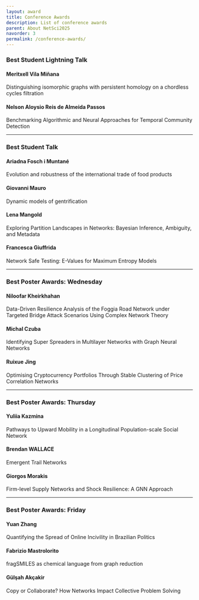 ```yaml
---
layout: award
title: Conference Awards
description: List of conference awards
parent: About NetSci2025
navorder: 3
permalink: /conference-awards/
---
```


### Best Student Lightning Talk

#### Meritxell Vila Miñana
Distinguishing isomorphic graphs with persistent homology on a chordless cycles filtration

#### Nelson Aloysio Reis de Almeida Passos
Benchmarking Algorithmic and Neural Approaches for Temporal Community Detection

----

### Best Student Talk

#### Ariadna Fosch i Muntané
Evolution and robustness of the international trade of food products

#### Giovanni Mauro
Dynamic models of gentrification

#### Lena Mangold
Exploring Partition Landscapes in Networks: Bayesian Inference, Ambiguity, and Metadata

#### Francesca Giuffrida
Network Safe Testing: E-Values for Maximum Entropy Models

----

### Best Poster Awards: Wednesday

#### Niloofar Kheirkhahan
Data-Driven Resilience Analysis of the Foggia Road Network under Targeted Bridge Attack Scenarios Using Complex Network Theory

#### Michal Czuba
Identifying Super Spreaders in Multilayer Networks with Graph Neural Networks

#### Ruixue Jing
Optimising Cryptocurrency Portfolios Through Stable Clustering of Price Correlation Networks

----

### Best Poster Awards: Thursday

#### Yuliia Kazmina
Pathways to Upward Mobility in a Longitudinal Population-scale Social Network

#### Brendan WALLACE
Emergent Trail Networks

#### Giorgos Morakis
Firm-level Supply Networks and Shock Resilience: A GNN Approach

----

### Best Poster Awards: Friday

#### Yuan Zhang
Quantifying the Spread of Online Incivility in Brazilian Politics

#### Fabrizio Mastrolorito
fragSMILES as chemical language from graph reduction

#### Gülşah Akçakir
Copy or Collaborate? How Networks Impact Collective Problem Solving


